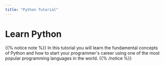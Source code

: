 ```yaml
---
title: "Python Tutorial"
---
```


# Learn Python

{{% notice note %}}
In this tutorial you will learn the fundamental concepts of Python and how to start your programmer's career using one of the most popular programming languages ​​in the world.
{{% /notice %}}